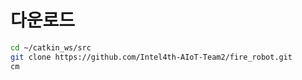 # 다운로드
```bash
cd ~/catkin_ws/src
git clone https://github.com/Intel4th-AIoT-Team2/fire_robot.git
cm
```
